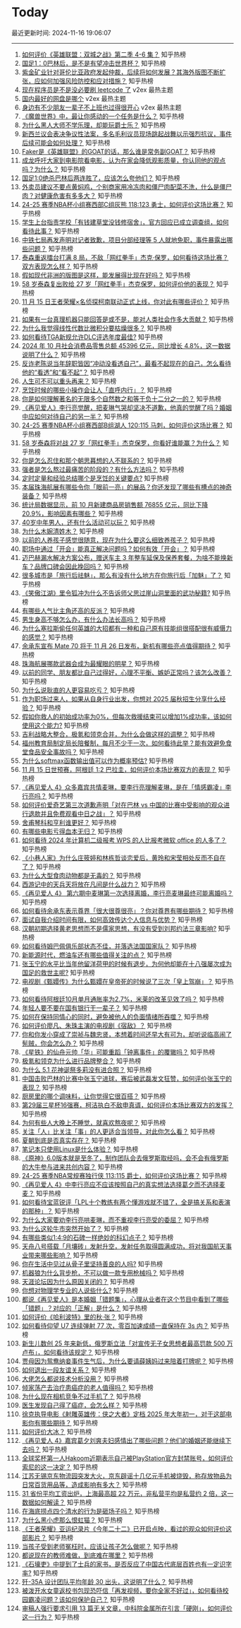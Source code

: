 # Today

最近更新时间: 2024-11-16 19:06:07

--- 
1. [如何评价《英雄联盟：双城之战》第二季 4-6 集？](https://www.zhihu.com/question/4325770949) 知乎热榜
2. [国足1：0巴林后，是不是有望冲击世界杯？](https://www.zhihu.com/question/4205894053) 知乎热榜
3. [紫金矿业针对哥伦比亚政府发起仲裁，后续将如何发展？其海外版图不断扩张，应如何加强风险防控和应对措施？](https://www.zhihu.com/question/4299740097) 知乎热榜
4. [现在程序员是不是没必要刷 leetcode 了](https://www.v2ex.com/t/1090040) v2ex 最热主题
5. [国内最好的网盘是哪个](https://www.v2ex.com/t/1090030) v2ex 最热主题
6. [身边有不少朋友一辈子不上班也过得很开心](https://www.v2ex.com/t/1090009) v2ex 最热主题
7. [《魔兽世界》中，最让你感动的一个任务是什么？](https://www.zhihu.com/question/356009525) 知乎热榜
8. [为什么黑人大师不学乐理，却能玩爵士乐？](https://www.zhihu.com/question/3121256582) 知乎热榜
9. [新西兰议会表决争议性法案，多名毛利议员现场跳起战舞以示强烈抗议，事件后续可能会如何处理？](https://www.zhihu.com/question/4241140022) 知乎热榜
10. [Faker是《英雄联盟》的GOAT的话，那么谁是常务副GOAT？](https://www.zhihu.com/question/3842501576) 知乎热榜
11. [成龙呼吁大家到电影院看电影，认为在家会降低观影质量，你认同他的观点吗？为什么？](https://www.zhihu.com/question/4297655841) 知乎热榜
12. [国足1:0绝杀巴林后两连胜了，应该怎么夸他们？](https://www.zhihu.com/question/4192358887) 知乎热榜
13. [外卖员建议不要点黄焖鸡，个别商家用冷冻肉和僵尸肉配菜不洗，什么是僵尸肉？对健康危害有多多大？](https://www.zhihu.com/question/4259949210) 知乎热榜
14. [24-25 赛季NBA杯小组赛西部C组灰熊 118:123 勇士，如何评价这场比赛？](https://www.zhihu.com/question/4303676287) 知乎热榜
15. [学生上台指责学校「有钱建草堂没钱修宿舍」，官方回应已成立调查组，如何看待此事？](https://www.zhihu.com/question/4300883306) 知乎热榜
16. [中铁七局再发声明对记者致歉，项目分部经理等 5 人就地免职，事件暴露出哪些问题？](https://www.zhihu.com/question/4294984654) 知乎热榜
17. [泰森重返擂台打满 8 局，不敌「网红拳手」杰克·保罗，如何看待这场比赛？双方表现怎么样？](https://www.zhihu.com/question/4312581130) 知乎热榜
18. [假如现代非洲的版图是这样，能发展得比现在好吗？](https://www.zhihu.com/question/2568854986) 知乎热榜
19. [58 岁泰森复出败给 27 岁「网红拳手」杰克保罗，如何评价他的表现？](https://www.zhihu.com/question/4215866683) 知乎热榜
20. [11 月 15 日王者荣耀×名侦探柯南联动正式上线，你对此有哪些评价？](https://www.zhihu.com/question/4242162063) 知乎热榜
21. [如果有一台真理机器只能回答是或不是，能对人类社会作多大贡献？](https://www.zhihu.com/question/324557531) 知乎热榜
22. [为什么我觉得线性代数比微积分要枯燥很多？](https://www.zhihu.com/question/505361926) 知乎热榜
23. [如何看待TGA新规允许DLC评选年度最佳?](https://www.zhihu.com/question/4307421708) 知乎热榜
24. [2024 年 10 月社会消费品零售总额 45396 亿元，同比增长 4.8%，这一数据说明了什么？](https://www.zhihu.com/question/4215617388) 知乎热榜
25. [反诈老陈说当年辞职皆因“冲动没看透自己”，最看不起现在的自己，怎么看待他的“看透”和“看不起”？](https://www.zhihu.com/question/4233800446) 知乎热榜
26. [人生可不可以重头再来？](https://www.zhihu.com/question/4271322469) 知乎热榜
27. [烹饪时候的哪些小操作会让人「直呼内行」？](https://www.zhihu.com/question/3462605749) 知乎热榜
28. [你是如何理解著名的无限多个自然数之和等于负十二分之一的？](https://www.zhihu.com/question/658150175) 知乎热榜
29. [《再见爱人》李行亮觉醒，把麦琳气哭却坚决不道歉，他真的觉醒了吗？婚姻中应如何对待自己的另一半？](https://www.zhihu.com/question/3831683060) 知乎热榜
30. [24-25 赛季NBA杯小组赛西部B组湖人 120:115 马刺，如何评价这场比赛？](https://www.zhihu.com/question/4295544890) 知乎热榜
31. [58 岁泰森将对战 27 岁「网红拳手」杰克保罗，你看好谁能赢？为什么？](https://www.zhihu.com/question/4215866683) 知乎热榜
32. [你是怎么忍住和那个朝思暮想的人不联系的？](https://www.zhihu.com/question/1621407966) 知乎热榜
33. [强者是怎么熬过最痛苦的阶段的？有什么方法吗？](https://www.zhihu.com/question/795966921) 知乎热榜
34. [定时定量和经验总结哪个是烹饪的关键要点?](https://www.zhihu.com/question/3519295988) 知乎热榜
35. [本届珠海航展有哪些令你「眼前一亮」的展品？你还发现了哪些有槽点的神奇装备？](https://www.zhihu.com/question/3634445970) 知乎热榜
36. [统计局数据显示，前 10 月新建商品房销售额 76855 亿元，同比下降 20.9%，影响因素有哪些？](https://www.zhihu.com/question/4216806081) 知乎热榜
37. [40岁中年男人，还有什么活动可以玩？](https://www.zhihu.com/question/585551538) 知乎热榜
38. [为什么木婉清姓木？](https://www.zhihu.com/question/61227475) 知乎热榜
39. [以前的人养孩子感觉很随意，现在为什么要这么细致养孩子？](https://www.zhihu.com/question/457651671) 知乎热榜
40. [职场中通过「开会」能真正解决问题吗？如何有效「开会」？](https://www.zhihu.com/question/3338027243) 知乎热榜
41. [迈巴赫漏水解决方案公布，赠送车主 3 年整车延保及保养套餐，为啥不能换新车？品牌口碑会因此挽回吗？](https://www.zhihu.com/question/4222111628) 知乎热榜
42. [很多城市是「旅行后祛魅」，那么有没有什么地方在你旅行后「加魅」了？](https://www.zhihu.com/question/3125804000) 知乎热榜
43. [《笑傲江湖》里令狐冲为什么不告诉师父思过崖山洞里面的武功秘籍?](https://www.zhihu.com/question/667985383) 知乎热榜
44. [有哪些人气比主角还高的反派？](https://www.zhihu.com/question/64523579) 知乎热榜
45. [男生身高不够怎么办，有什么办法长高吗？](https://www.zhihu.com/question/413052348) 知乎热榜
46. [为什么塞拉斯偷任何英雄的大招都有一种和自己原有技能组很搭配很有威慑力的感觉？](https://www.zhihu.com/question/628940183) 知乎热榜
47. [余承东宣布 Mate 70 将于 11 月 26 日发布，新机有哪些亮点值得期待？](https://www.zhihu.com/question/4222195463) 知乎热榜
48. [珠海航展哪款武器会成为最耀眼的明星？](https://www.zhihu.com/question/3625873484) 知乎热榜
49. [以前的同学、朋友都比自己过得好，心理不平衡、嫉妒正常吗？该怎么改善？](https://www.zhihu.com/question/4093175016) 知乎热榜
50. [为什么说耿直的人更容易吃亏？](https://www.zhihu.com/question/637283334) 知乎热榜
51. [作为职场过来人，如果从自身行业出发，你想对 2025 届秋招生分享什么经验？](https://www.zhihu.com/question/4130281174) 知乎热榜
52. [假如你救人的初始成功率为0%，但每次救援结束可以增加1%成功率，该如何使用这个能力?](https://www.zhihu.com/question/4229812089) 知乎热榜
53. [吉利战略大整合，极氪和领克合并，为什么会做这样的调整？](https://www.zhihu.com/question/4133890048) 知乎热榜
54. [福州教育局制定局长陪餐制，每月不少于一次，如何看待此举？能有效避免食堂食品安全事故吗？](https://www.zhihu.com/question/3833350017) 知乎热榜
55. [为什么softmax函数输出值可以作为概率预估?](https://www.zhihu.com/question/624489882) 知乎热榜
56. [11 月 15 日世预赛，阿根廷 1:2 巴拉圭，如何评价本场比赛双方的表现？](https://www.zhihu.com/question/4211902709) 知乎热榜
57. [《再见爱人 4》众多嘉宾共情麦琳，要李行亮理解麦琳，是在「情感霸凌」李行亮吗？](https://www.zhihu.com/question/4228526048) 知乎热榜
58. [如何评价爱奇艺第三次道歉声明「对在巴林 vs 中国的比赛中受影响的观众进行退款并且免费观看中日之战」？](https://www.zhihu.com/question/4230103400) 知乎热榜
59. [舍甫琴科和亨利谁更好？](https://www.zhihu.com/question/23257774) 知乎热榜
60. [有哪些电影亏得血本无归？](https://www.zhihu.com/question/49847612) 知乎热榜
61. [如何看待 2024 年计算机二级报考 WPS 的人比报考微软 office 的人多了？](https://www.zhihu.com/question/3756738721) 知乎热榜
62. [《小巷人家》为什么庄筱婷和林栋哲谈恋爱后，黄玲和宋莹相处反而不自在了？](https://www.zhihu.com/question/3087489842) 知乎热榜
63. [为什么大型食肉动物都是无毒的？](https://www.zhihu.com/question/745758640) 知乎热榜
64. [西游记中的天兵天将放在凡间是什么战力？](https://www.zhihu.com/question/302393419) 知乎热榜
65. [《再见爱人 4》 第六期中麦琳第一次选择离婚，李行亮麦琳最终可能离婚吗？](https://www.zhihu.com/question/4239048926) 知乎热榜
66. [如何看待余承东表示尊界「很大很尊很亮」？你对尊界有哪些期待？](https://www.zhihu.com/question/4163916456) 知乎热榜
67. [面试自我介绍时间有限，如何高效传达个人信息与优势？](https://www.zhihu.com/question/668857157) 知乎热榜
68. [汉朝初期选择黄老思想而不是儒家思想，有没有受到刘邦约法三章影响?](https://www.zhihu.com/question/3194635883) 知乎热榜
69. [如何看待姆巴佩俱乐部状态不佳，并落选法国国家队？](https://www.zhihu.com/question/3959638629) 知乎热榜
70. [新能源时代，燃油车还有哪些值得关注的点？](https://www.zhihu.com/question/3362380836) 知乎热榜
71. [张玉宁的水平比当年他留洋荷甲的时候有退步，为何他却能在十八强屡次成为国足的救世主呢?](https://www.zhihu.com/question/4187424719) 知乎热榜
72. [电视剧《甄嬛传》为什么甄嬛在皇帝死的时候说了三次「皇上驾崩」？](https://www.zhihu.com/question/563949201) 知乎热榜
73. [如何看待阿根廷10月单月通胀率为2.7%，米莱的改革见效了吗？](https://www.zhihu.com/question/4171426533) 知乎热榜
74. [年轻人要不要在国有银行干一辈子？](https://www.zhihu.com/question/498950692) 知乎热榜
75. [如何在保持同情心的同时，避免被他人的负面情绪所吞噬？](https://www.zhihu.com/question/3222505290) 知乎热榜
76. [如何评价廖凡、朱珠主演的电视剧《宿敌》？](https://www.zhihu.com/question/2802580595) 知乎热榜
77. [你和你发小穿成了崇祯与魏忠贤，本想着时间还早大有可为，却听说临高闹了髡贼，你会怎么办？](https://www.zhihu.com/question/3970069896) 知乎热榜
78. [《星铁》的仙舟元帅「华」可能重蹈「钟离事件」的覆辙吗？](https://www.zhihu.com/question/3853688445) 知乎热榜
79. [极氪和领克为什么进行品牌整合？](https://www.zhihu.com/question/4133890048) 知乎热榜
80. [为什么 5.1 花神诞祭多莉没有进合照？](https://www.zhihu.com/question/3647524116) 知乎热榜
81. [中国击败巴林的比赛中张玉宁进球，赛后被武磊发文狂赞，如何评价张玉宁的表现？](https://www.zhihu.com/question/4187544547) 知乎热榜
82. [厨房里的哪个调味料，让你觉得它很百搭？](https://www.zhihu.com/question/3462712177) 知乎热榜
83. [第29届三星杯16强赛，柯洁执白不敌申真谞，如何评价本场比赛双方的发挥？](https://www.zhihu.com/question/4242166151) 知乎热榜
84. [为何有些人大晚上不睡觉，就喜欢熬夜呢？](https://www.zhihu.com/question/4182054345) 知乎热榜
85. [关注「人」比关注「事」的人更适合当领导，对此你怎么看？](https://www.zhihu.com/question/2262214181) 知乎热榜
86. [夏朝到底是否真实存在？](https://www.zhihu.com/question/658890508) 知乎热榜
87. [笔记本只使用Linux是什么体验？](https://www.zhihu.com/question/54403217) 知乎热榜
88. [《原神》6.0版本就是至冬了，制作团队会去俄罗斯取经吗，会不会有俄罗斯的大牛参与进来共创内容？](https://www.zhihu.com/question/4081950998) 知乎热榜
89. [24-25 赛季NBA常规赛独行侠 113:115 爵士，如何评价这场比赛？](https://www.zhihu.com/question/4212200486) 知乎热榜
90. [《再见爱人 4》中李行亮应不应该按照自己的真实想法选择葛夕而不选择麦麦？](https://www.zhihu.com/question/4188868513) 知乎热榜
91. [如何看待宝蓝锐评「LPL十个教练有两个懂游戏就不错了，全是搞关系和表演的那种」？](https://www.zhihu.com/question/4209492270) 知乎热榜
92. [为什么大家要劝李行亮哄麦琳，而不重视李行亮受的委屈？](https://www.zhihu.com/question/4184725813) 知乎热榜
93. [为什么这轮牛市突然开始了？](https://www.zhihu.com/question/3735877563) 知乎热榜
94. [有哪些类似1:4:9的石碑一样绝妙的科幻点子？](https://www.zhihu.com/question/63616994) 知乎热榜
95. [天舟八号搭载「月壤砖」发射升空，发射任务取得圆满成功，将对我国航天事业带来哪些影响？](https://www.zhihu.com/question/4221179459) 知乎热榜
96. [你在生活中见过从骨子里坚持善良的人吗?](https://www.zhihu.com/question/343960606) 知乎热榜
97. [机器狼为什么背步枪，不可以做一款专用枪械吗？](https://www.zhihu.com/question/3974358351) 知乎热榜
98. [天涯论坛因为什么原因关闭的？](https://www.zhihu.com/question/2175138096) 知乎热榜
99. [你想对物理学专业的人说些什么?](https://www.zhihu.com/question/1022588196) 知乎热榜
100. [都说《再见爱人》是本婚姻「错题集」，心理从业者在这个节目中看到了哪些「错题」？对应的「正解」是什么？](https://www.zhihu.com/question/3951661144) 知乎热榜
101. [如何评价《哈利波特》里的秋·张？](https://www.zhihu.com/question/438739182) 知乎热榜
102. [如何看待仰望 U7 连续弹射 77 次，零百加速成绩一直保持在 3s 内？](https://www.zhihu.com/question/4143736565) 知乎热榜
103. [新生儿数创 25 年来新低，俄罗斯立法「对宣传无子女思想者最高罚款 500 万卢布」，如何看待该规定？](https://www.zhihu.com/question/4053457343) 知乎热榜
104. [贾母因为鸳鸯纳妾事件生气后，为什么要请薛姨妈过来陪着打牌呢？](https://www.zhihu.com/question/4117575644) 知乎热榜
105. [如何退出一段友谊关系？](https://www.zhihu.com/question/4087462116) 知乎热榜
106. [大佬怎么都说技术分析没用？](https://www.zhihu.com/question/3997525379) 知乎热榜
107. [倾家荡产去治疗患癌症的老人值得吗？](https://www.zhihu.com/question/266071807) 知乎热榜
108. [为什么现在相机竞争不过手机了？](https://www.zhihu.com/question/580376273) 知乎热榜
109. [医生发现自己得了癌症，会怎么样？](https://www.zhihu.com/question/66849645) 知乎热榜
110. [徐克执导电影《射雕英雄传：侠之大者》定档 2025 年大年初一，对于这部电影你有哪些期待？](https://www.zhihu.com/question/4217662570) 知乎热榜
111. [如何评价大冰？](https://www.zhihu.com/question/21921783) 知乎热榜
112. [《再见爱人 4》嘉宾葛夕刘爽夫妇感情出了哪些问题？他们的婚姻还能继续下去吗？](https://www.zhihu.com/question/1565807740) 知乎热榜
113. [全球奖杯第一人Hakoom近期表示自己被PlayStation官方封禁账号，如何评价索尼的这一决定？](https://www.zhihu.com/question/4133089074) 知乎热榜
114. [江苏无锡京东物流园突发大火，京东辟谣十几亿元手机被烧毁，称存放物品为日常百货用品等，造成影响有多大？](https://www.zhihu.com/question/4075569127) 知乎热榜
115. [31 省份平均工资出炉，上海最高超 22 万元，非私营平均是私营约 2 倍，这一数据如何解读？](https://www.zhihu.com/question/4210348910) 知乎热榜
116. [在海底捞点四个清水的行为是砸场子吗？](https://www.zhihu.com/question/334704806) 知乎热榜
117. [为什么黑小虎那么恨虹猫？](https://www.zhihu.com/question/646229674) 知乎热榜
118. [《王者荣耀》亚运纪录片《今年二十二》已开启点映，看过的观众如何评价这部影片？](https://www.zhihu.com/question/4252729296) 知乎热榜
119. [当孩子受到老师冤枉时，应该让孩子怎么做呢？](https://www.zhihu.com/question/760680662) 知乎热榜
120. [都说现在的教师难做，到底难在哪里？](https://www.zhihu.com/question/4068681443) 知乎热榜
121. [《石壕吏》中提到了士兵的家书，是否反应了中国古代底层百姓也有一定识字率?](https://www.zhihu.com/question/3847972602) 知乎热榜
122. [歼-35A 设计团队平均年龄 30 出头，这说明了什么？](https://www.zhihu.com/question/4026485449) 知乎热榜
123. [被泼开水女童返校书包现恐吓信「再发视频，要你全家不好过」，如何看待校园霸凌问题？该如何保护自己？](https://www.zhihu.com/question/4056066973) 知乎热榜
124. [审稿人强行要求引用 13 篇无关文章，中科院金属所在引言「硬刚」，如何评价这一行为？](https://www.zhihu.com/question/4078010020) 知乎热榜
